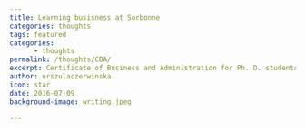 ```yaml
---
title: Learning busisness at Sorbonne  
categories: thoughts
tags: featured
categories:
      - thoughts
permalink: /thoughts/CBA/
excerpt: Certificate of Business and Administration for Ph. D. students at Sorbonne
author: urszulaczerwinska
icon: star
date: 2016-07-09
background-image: writing.jpeg

---
```


<section>

</section>